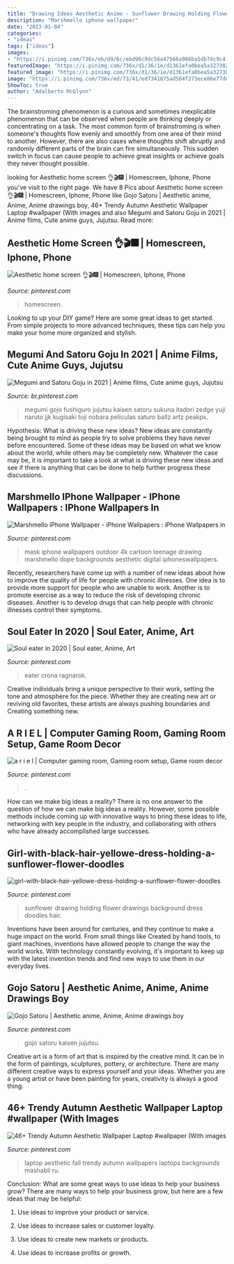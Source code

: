 ```yaml
---
title: "Drawing Ideas Aesthetic Anime - Sunflower Drawing Holding Flower Drawings Background Dress Doodles Hair"
description: "Marshmello iphone wallpaper"
date: "2023-01-04"
categories:
- "ideas"
tags: ["ideas"]
images:
- "https://i.pinimg.com/736x/eb/d9/6c/ebd96c9dc56a47566a986ba5db74c9c4.jpg"
featuredImage: "https://i.pinimg.com/736x/d1/36/1e/d1361efa0bea5a327382fae2a6f3c798.jpg"
featured_image: "https://i.pinimg.com/736x/d1/36/1e/d1361efa0bea5a327382fae2a6f3c798.jpg"
image: "https://i.pinimg.com/736x/ed/73/41/ed7341875ad504f273ece86e77de1d6f.jpg"
ShowToc: true
author: "Adalberto McGlynn"
---
```



The brainstroming phenomenon is a curious and sometimes inexplicable phenomenon that can be observed when people are thinking deeply or concentrating on a task. The most common form of brainstroming is when someone's thoughts flow evenly and smoothly from one area of their mind to another. However, there are also cases where thoughts shift abruptly and randomly different parts of the brain can fire simultaneously. This sudden switch in focus can cause people to achieve great insights or achieve goals they never thought possible.

	

		
looking for Aesthetic home screen ️👌🎬🎆 | Homescreen, Iphone, Phone you've visit to the right page. We have 8 Pics about Aesthetic home screen ️👌🎬🎆 | Homescreen, Iphone, Phone like Gojo Satoru | Aesthetic anime, Anime, Anime drawings boy, 46+ Trendy Autumn Aesthetic Wallpaper Laptop #wallpaper (With images and also Megumi and Satoru Goju in 2021 | Anime films, Cute anime guys, Jujutsu. Read more:
		
    
## Aesthetic Home Screen ️👌🎬🎆 | Homescreen, Iphone, Phone

<img loading=lazy src="https://i.pinimg.com/736x/d1/36/1e/d1361efa0bea5a327382fae2a6f3c798.jpg" onerror="this.onerror=null;this.src='https://tse2.mm.bing.net/th?id=OIP.EqsGgSwZ2VtLGgTnI0FX4wHaNL&amp;pid=15.1';" alt="Aesthetic home screen ️👌🎬🎆 | Homescreen, Iphone, Phone">

_Source: pinterest.com_

>homescreen. 

	

Looking to up your DIY game? Here are some great ideas to get started. From simple projects to more advanced techniques, these tips can help you make your home more organized and stylish.

    
## Megumi And Satoru Goju In 2021 | Anime Films, Cute Anime Guys, Jujutsu

<img loading=lazy src="https://i.pinimg.com/736x/eb/d9/6c/ebd96c9dc56a47566a986ba5db74c9c4.jpg" onerror="this.onerror=null;this.src='https://tse2.mm.bing.net/th?id=OIP.R7dgaZvSBzhMKkWvNGz1PgHaNK&amp;pid=15.1';" alt="Megumi and Satoru Goju in 2021 | Anime films, Cute anime guys, Jujutsu">

_Source: br.pinterest.com_

>megumi gojo fushiguro jujutsu kaisen satoru sukuna itadori zedge yuji naruto jjk kugisaki toji nobara películas saturo ballz artz peakpx. 

	

Hypothesis: What is driving these new ideas?
New ideas are constantly being brought to mind as people try to solve problems they have never before encountered. Some of these ideas may be based on what we know about the world, while others may be completely new. Whatever the case may be, it is important to take a look at what is driving these new ideas and see if there is anything that can be done to help further progress these discussions.

    
## Marshmello IPhone Wallpaper - IPhone Wallpapers : IPhone Wallpapers In

<img loading=lazy src="https://i.pinimg.com/736x/fc/78/17/fc7817af36d7567a014cc505cf3293a8.jpg" onerror="this.onerror=null;this.src='https://tse3.mm.bing.net/th?id=OIP.959_RX9SW0ONAR_Bt6o8yQHaNK&amp;pid=15.1';" alt="Marshmello iPhone Wallpaper - iPhone Wallpapers : iPhone Wallpapers in">

_Source: pinterest.com_

>mask iphone wallpapers outdoor 4k cartoon teenage drawing marshmello dope backgrounds aesthetic digital iphoneswallpapers. 

	

Recently, researchers have come up with a number of new ideas about how to improve the quality of life for people with chronic illnesses. One idea is to provide more support for people who are unable to work. Another is to promote exercise as a way to reduce the risk of developing chronic diseases. Another is to develop drugs that can help people with chronic illnesses control their symptoms.

    
## Soul Eater In 2020 | Soul Eater, Anime, Art

<img loading=lazy src="https://i.pinimg.com/736x/aa/b8/b9/aab8b948e3127feeb5689f11a48630de.jpg" onerror="this.onerror=null;this.src='https://tse4.mm.bing.net/th?id=OIP.0rdQEwUkf8lqH-y4MAGMMwHaLO&amp;pid=15.1';" alt="Soul eater in 2020 | Soul eater, Anime, Art">

_Source: pinterest.com_

>eater crona ragnarok. 

	

Creative individuals bring a unique perspective to their work, setting the tone and atmosphere for the piece. Whether they are creating new art or reviving old favorites, these artists are always pushing boundaries and Creating something new.

    
## A R I E L | Computer Gaming Room, Gaming Room Setup, Game Room Decor

<img loading=lazy src="https://i.pinimg.com/736x/e0/ec/90/e0ec90780303f298dd456e411cdd8906.jpg" onerror="this.onerror=null;this.src='https://tse3.mm.bing.net/th?id=OIP.O6QLvBJ5FeN5pHVM3rmGzAHaJ3&amp;pid=15.1';" alt="a r i e l | Computer gaming room, Gaming room setup, Game room decor">

_Source: pinterest.com_

>. 

	

How can we make big ideas a reality?
There is no one answer to the question of how we can make big ideas a reality. However, some possible methods include coming up with innovative ways to bring these ideas to life, networking with key people in the industry, and collaborating with others who have already accomplished large successes.

    
## Girl-with-black-hair-yellowe-dress-holding-a-sunflower-flower-doodles

<img loading=lazy src="https://i.pinimg.com/736x/76/49/f3/7649f3756cab913c49342886330fde45.jpg" onerror="this.onerror=null;this.src='https://tse4.mm.bing.net/th?id=OIP.ygJiHZsaRMqb-w1qZiLvQgHaNK&amp;pid=15.1';" alt="girl-with-black-hair-yellowe-dress-holding-a-sunflower-flower-doodles">

_Source: pinterest.com_

>sunflower drawing holding flower drawings background dress doodles hair. 

	

Inventions have been around for centuries, and they continue to make a huge impact on the world. From small things like Created by hand tools, to giant machines, inventions have allowed people to change the way the world works. With technology constantly evolving, it's important to keep up with the latest invention trends and find new ways to use them in our everyday lives.

    
## Gojo Satoru | Aesthetic Anime, Anime, Anime Drawings Boy

<img loading=lazy src="https://i.pinimg.com/736x/ed/73/41/ed7341875ad504f273ece86e77de1d6f.jpg" onerror="this.onerror=null;this.src='https://tse1.mm.bing.net/th?id=OIP.ToOBqWp2DZADTGwEtwFLkAHaKD&amp;pid=15.1';" alt="Gojo Satoru | Aesthetic anime, Anime, Anime drawings boy">

_Source: pinterest.com_

>gojo satoru kaisen jujutsu. 

	

Creative art is a form of art that is inspired by the creative mind. It can be in the form of paintings, sculptures, pottery, or architecture. There are many different creative ways to express yourself and your ideas. Whether you are a young artist or have been painting for years, creativity is always a good thing.

    
## 46+ Trendy Autumn Aesthetic Wallpaper Laptop #wallpaper (With Images

<img loading=lazy src="https://i.pinimg.com/736x/ec/8e/fa/ec8efacb7c9879a14da017a47e99dbb4.jpg" onerror="this.onerror=null;this.src='https://tse3.mm.bing.net/th?id=OIP.Gf270-KO12C_HpQhEodbyQAAAA&amp;pid=15.1';" alt="46+ Trendy Autumn Aesthetic Wallpaper Laptop #wallpaper (With images">

_Source: pinterest.com_

>laptop aesthetic fall trendy autumn wallpapers laptops backgrounds mashabli ru. 

	

Conclusion: What are some great ways to use ideas to help your business grow?
There are many ways to help your business grow, but here are a few ideas that may be helpful:
1. Use ideas to improve your product or service.

2. Use ideas to increase sales or customer loyalty.

3. Use ideas to create new markets or products.

4. Use ideas to increase profits or growth.

